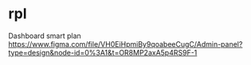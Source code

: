 # rpl
Dashboard smart plan
https://www.figma.com/file/VH0EiHpmiBy9qoabeeCugC/Admin-panel?type=design&node-id=0%3A1&t=OR8MP2axA5p4RS9F-1
